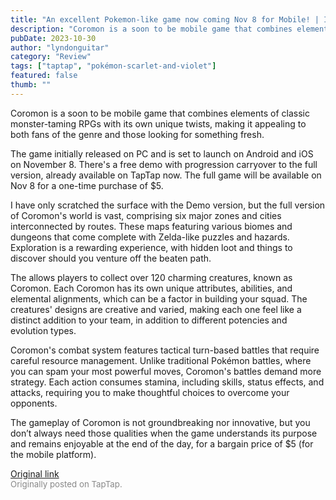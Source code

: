 ```yaml
---
title: "An excellent Pokemon-like game now coming Nov 8 for Mobile! | Impressions - Coromon"
description: "Coromon is a soon to be mobile game that combines elements of classic monster-taming RPGs with its own unique twists, making it appealing to both fans of the genre and those looking for something fresh."
pubDate: 2023-10-30
author: "lyndonguitar"
category: "Review"
tags: ["taptap", "pokémon-scarlet-and-violet"]
featured: false
thumb: ""
---
```


Coromon is a soon to be mobile game that combines elements of classic monster-taming RPGs with its own unique twists, making it appealing to both fans of the genre and those looking for something fresh.

The game initially released on PC and is set to launch on Android and iOS on November 8. There's a free demo with progression carryover to the full version, already available on TapTap now. The full game will be available on Nov 8 for a one-time purchase of $5.

I have only scratched the surface with the Demo version, but the full version of Coromon's world is vast, comprising six major zones and cities interconnected by routes. These maps featuring various biomes and dungeons that come complete with Zelda-like puzzles and hazards. Exploration is a rewarding experience, with hidden loot and things to discover should you venture off the beaten path.

The allows players to collect over 120 charming creatures, known as Coromon. Each Coromon has its own unique attributes, abilities, and elemental alignments, which can be a factor in building your squad. The creatures' designs are creative and varied, making each one feel like a distinct addition to your team, in addition to different potencies and evolution types.

Coromon's combat system features tactical turn-based battles that require careful resource management. Unlike traditional Pokémon battles, where you can spam your most powerful moves, Coromon's battles demand more strategy. Each action consumes stamina, including skills, status effects, and attacks, requiring you to make thoughtful choices to overcome your opponents.

The gameplay of Coromon is not groundbreaking nor innovative, but you don’t always need those qualities when the game understands its purpose and remains enjoyable at the end of the day, for a bargain price of $5 (for the mobile platform).

[Original link](https://www.taptap.io/post/6491804)<br><span style="font-size: 0.95em; color: #888;">Originally posted on TapTap.</span>
